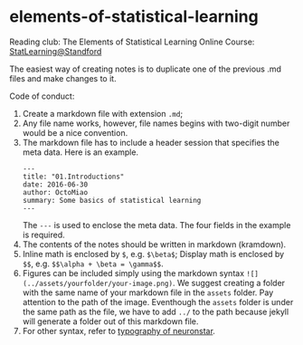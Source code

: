 # elements-of-statistical-learning

Reading club: The Elements of Statistical Learning
Online Course: [StatLearning@Standford](https://lagunita.stanford.edu/courses/HumanitiesSciences/StatLearning/Winter2016/info)

The easiest way of creating notes is to duplicate one of the previous .md files and make changes to it.

Code of conduct:

1. Create a markdown file with extension `.md`;
2. Any file name works, however, file names begins with two-digit number would be a nice convention.
3. The markdown file has to include a header session that specifies the meta data. Here is an example.
   ```
   ---
   title: "01.Introductions"
   date: 2016-06-30
   author: OctoMiao
   summary: Some basics of statistical learning
   ---
   ```
   The `---` is used to enclose the meta data. The four fields in the example is required.
4. The contents of the notes should be written in markdown (kramdown).
5. Inline math is enclosed by `$`, e.g. `$\beta$`; Display math is enclosed by `$$`, e.g. `$$\alpha + \beta = \gamma$$`.
5. Figures can be included simply using the markdown syntax `![](../assets/yourfolder/your-image.png)`. We suggest creating a folder with the same name of your markdown file in the `assets` folder. Pay attention to the path of the image. Eventhough the `assets` folder is under the same path as the file, we have to add `../` to the path because jekyll will generate a folder out of this markdown file.
6. For other syntax, refer to [typography of neuronstar](http://neuronstar.cc/typography/).

